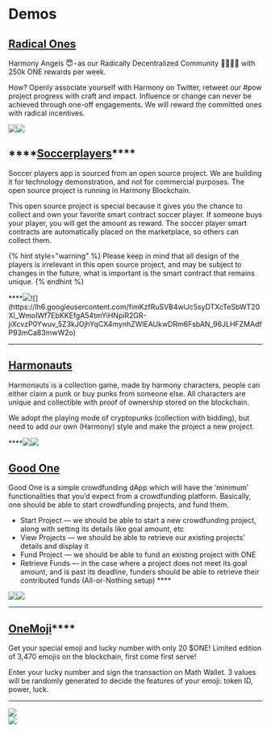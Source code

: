 # Demos

## [Radical Ones ](https://harmony.one/angels)

Harmony Angels 😇 - as our Radically Decentralized Community 👩‍👩‍👧‍👦 with 250k ONE rewards per week.

How? Openly associate yourself with Harmony on Twitter, retweet our \#pow project progress with craft and impact. Influence or change can never be achieved through one-off engagements. We will reward the committed ones with radical incentives.

![](https://lh3.googleusercontent.com/4hJ-vCqoHX7_Bajrt4lBNB04rVTqPSPij8VWIbQ6Y4brneEY_P9faFw3ll-L2wXhiMM19xLgycW8phvCKbn19BNJaVnuo0PO7v1k7X6zmvTBZ1h1Af2L4nN9I74TFMnMaDeVZ2hI)![](https://lh4.googleusercontent.com/ELfcj-wOkqalAzBHsSJ4406n3ehFp3keozA5vLrNxpBgo-N5FKf2VPwFyiZHl0OWRF_LfESxx7TBFhEwM5cRmiIWc5MxXLiXqkFIFCv4hlLjoLSWr7_BWIHLxRolSPU56yOkKxyW)

## \*\*\*\*[**Soccerplayers**](https://soccerplayers-87d85.firebaseapp.com/)\*\*\*\*

Soccer players app is sourced from an open source project. We are building it for technology demonstration, and not for commercial purposes. The open source project is running in Harmony Blockchain.

This open source project is special because it gives you the chance to collect and own your favorite smart contract soccer player. If someone buys your player, you will get the amount as reward. The soccer player smart contracts are automatically placed on the marketplace, so others can collect them.

{% hint style="warning" %}
Please keep in mind that all design of the players is irrelevant in this open source project, and may be subject to changes in the future, what is important is the smart contract that remains unique.
{% endhint %}

 ****![](https://lh6.googleusercontent.com/Es6aaeVgajGAd8WOCC1sR4twguBdKxUHzW8MkY64PpSq1dIombR8sywdCe3fdaaD8jNA3AY-OtHvOyQouUqXiSNnDqFl7xnjo_4XsnNCm5BGnds6irM1_A3d28r6kIt8dJfsPnA_)![](https://lh6.googleusercontent.com/fimKzfRuSVB4wlJc5syDTXcTeSbWT20XI_WmoIWf7EbKKEfgA54tmYiHNpiR2GR-jiXcvzP0Ywuv_5Z3kJOjhYqCX4mynhZWlEAUkwDRm6FsbAN_96JLHFZMAdfP93mCa83mwW2o)  
****

## [Harmonauts](https://punks.hmy.cc.ink/#/home)

Harmonauts is a collection game, made by harmony characters, people can either claim a punk or buy punks from someone else. All characters are unique and collectible with proof of ownership stored on the blockchain. 

We adopt the playing mode of cryptopunks \(collection with bidding\), but need to add our own \(Harmony\) style and make the project a new project.  
  
****![](https://lh4.googleusercontent.com/ZOhwmq-eYpYV52pd5Vrx-tVnU-1-BXDlhcF4ivy3RAAux5KsYih4HzQA3bwpqMV4kL3JygHuabIK719XoEGTV0i2zLQsR2vhug23rpKALkKI7YXmTfdiUi5oy5gxSVt4dkvloFQ8)![](https://lh6.googleusercontent.com/QtsEy8aIEljMZBgk-5hTVp6qSBUXjbymKtyU7s_Hboblv1vSbApXScKs8UXrHS1tqPE6OWu8-d9ff1BBALdFtaKy7hy6TkuHifSQLSPNLpMjii7CnCxCMqLj5xvOHSfBfVPVOUg5)

## [Good One](http://crowdfunding.s3-website-us-west-1.amazonaws.com/) 

Good One is a simple crowdfunding dApp which will have the ‘minimum’ functionalities that you’d expect from a crowdfunding platform. Basically, one should be able to start crowdfunding projects, and fund them.

* Start Project — we should be able to start a new crowdfunding project, along with setting its details like goal amount, etc
* View Projects — we should be able to retrieve our existing projects’ details and display it
* Fund Project — we should be able to fund an existing project with ONE
* Retrieve Funds — in the case where a project does not meet its goal amount, and is past its deadline, funders should be able to retrieve their contributed funds \(All-or-Nothing setup\) ****

![](https://lh4.googleusercontent.com/8-v_R8ywFf9YM2_aF591mFK7wi-C-JKnORt8_jU7IZIc5J92za9qff0X0v_Ls4ksG0NkDKKRy8dpWzT8zXGv36k2fkDhKXQLBYjjKziQYTc8GgSVhDaWk8GaYYYaPWqBR2WMwKiX)![](https://lh5.googleusercontent.com/k4YszD4sg6gwe5SgIsrsLW_tqWqscU7CJcHD6APjeMG8H_bugZPof_Yqk1WC5OYDzsS7mG9U6kzRqngSjTL3kM6SAV9un_KT9PvVYkTzSDEf1fGGkeyQWPOV69FWz32OKHyDfcsU)  
****

## [OneMoji](https://peekpi.github.io/onemoji/dist/)\*\*\*\*

Get your special emoji and lucky number with only 20 $ONE! Limited edition of 3,470 emojis on the blockchain, first come first serve!

Enter your lucky number and sign the transaction on Math Wallet. 3 values will be randomly generated to decide the features of your emoji: token ID, power, luck.  
****

![](https://lh4.googleusercontent.com/D1iPtrFVcsTeKrssiwWcX3jrquZFEa7f1l9-orZvU0Hp9Ircjwcp1FMA2gK2ANYpcLiDOqLfPixcUVYae-kXoxD6Ganar2CnVoiW1-qJnbSpa3rSfZLxoDWQt6zEF0hi4pzrUF0o)  
![](https://lh6.googleusercontent.com/UJ2m--R2rgEXd6uhbwPyipKNfb1HaBBsjvR2eFx00S72dS_JmAs_G49nijQ47NoRI3x1LP2ew2S4VjQTiUfHxKoomXoQVs0kbo3Nh2SnUSM3A6_SKVauTwICM7Z6MNEbMsj3_hzd)

